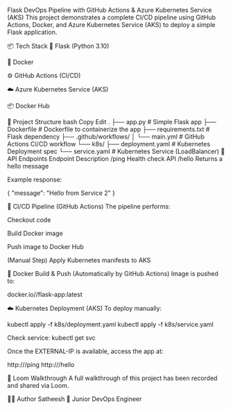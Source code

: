 Flask DevOps Pipeline with GitHub Actions & Azure Kubernetes Service (AKS)
This project demonstrates a complete CI/CD pipeline using GitHub Actions, Docker, and Azure Kubernetes Service (AKS) to deploy a simple Flask application.

📦 Tech Stack
🐍 Flask (Python 3.10)

🐳 Docker

⚙️ GitHub Actions (CI/CD)

☁️ Azure Kubernetes Service (AKS)

📦 Docker Hub

📁 Project Structure
bash
Copy
Edit
.
├── app.py                  # Simple Flask app
├── Dockerfile              # Dockerfile to containerize the app
├── requirements.txt        # Flask dependency
├── .github/workflows/
│   └── main.yml            # GitHub Actions CI/CD workflow
└── k8s/
    ├── deployment.yaml     # Kubernetes Deployment spec
    └── service.yaml        # Kubernetes Service (LoadBalancer)
🧪 API Endpoints
Endpoint	Description
/ping	Health check API
/hello	Returns a hello message

Example response:

{
  "message": "Hello from Service 2"
}


🔧 CI/CD Pipeline (GitHub Actions)
The pipeline performs:

Checkout code

Build Docker image

Push image to Docker Hub

(Manual Step) Apply Kubernetes manifests to AKS

🐳 Docker Build & Push (Automatically by GitHub Actions)
Image is pushed to:

docker.io/<your-username>/flask-app:latest

☁️ Kubernetes Deployment (AKS)
To deploy manually:

kubectl apply -f k8s/deployment.yaml
kubectl apply -f k8s/service.yaml

Check service:
kubectl get svc

Once the EXTERNAL-IP is available, access the app at:

http://<EXTERNAL-IP>/ping
http://<EXTERNAL-IP>/hello

📸 Loom Walkthrough
A full walkthrough of this project has been recorded and shared via Loom.

🙋‍♂️ Author
Satheesh
🚀 Junior DevOps Engineer
